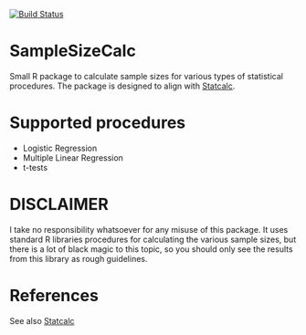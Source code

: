 [![Build Status](https://travis-ci.org/lejon/SampleSizeCalc.svg?branch=master)](https://travis-ci.org/lejon/SampleSizeCalc)

# SampleSizeCalc
Small R package to calculate sample sizes for various types of statistical procedures. The package is designed to align with [Statcalc](http://www.danielsoper.com/statcalc/).

# Supported procedures

- Logistic Regression
- Multiple Linear Regression
- t-tests

# DISCLAIMER

I take no responsibility whatsoever for any misuse of this package. It uses standard R libraries procedures for calculating the various sample sizes, but there is a lot of black magic to this topic, so you should only see the results from this library as rough guidelines.

# References

See also [Statcalc](http://www.danielsoper.com/statcalc/)
